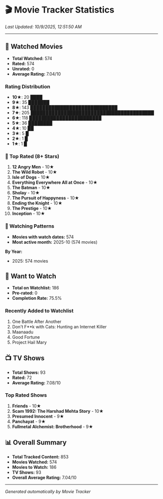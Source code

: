 # 🎬 Movie Tracker Statistics

*Last Updated: 10/9/2025, 12:51:50 AM*

---

## 🍿 Watched Movies

- **Total Watched:** 574
- **Rated:** 574
- **Unrated:** 0
- **Average Rating:** 7.04/10

### Rating Distribution

- **10★**: 20 ████
- **9★**: 35 ███████
- **8★**: 143 █████████████████████████████
- **7★**: 205 █████████████████████████████████████████
- **6★**: 118 ████████████████████████
- **5★**: 36 ████████
- **4★**: 10 ██
- **3★**: 5 █
- **2★**: 1 █
- **1★**: 1 █

### 🌟 Top Rated (8+ Stars)

1. **12 Angry Men** - 10★
2. **The Wild Robot** - 10★
3. **Isle of Dogs** - 10★
4. **Everything Everywhere All at Once** - 10★
5. **The Batman** - 10★
6. **Sholay** - 10★
7. **The Pursuit of Happyness** - 10★
8. **Ending the Knight** - 10★
9. **The Prestige** - 10★
10. **Inception** - 10★

### 📅 Watching Patterns

- **Movies with watch dates:** 574
- **Most active month:** 2025-10 (574 movies)

**By Year:**
- 2025: 574 movies

## 📝 Want to Watch

- **Total on Watchlist:** 186
- **Pre-rated:** 0
- **Completion Rate:** 75.5%

### Recently Added to Watchlist

1. One Battle After Another
2. Don't F**k with Cats: Hunting an Internet Killer
3. Maanaadu
4. Good Fortune
5. Project Hail Mary

## 📺 TV Shows

- **Total Shows:** 93
- **Rated:** 72
- **Average Rating:** 7.08/10

### Top Rated Shows

1. **Friends** - 10★
2. **Scam 1992: The Harshad Mehta Story** - 10★
3. **Presumed Innocent** - 9★
4. **Panchayat** - 9★
5. **Fullmetal Alchemist: Brotherhood** - 9★

## 📊 Overall Summary

- **Total Tracked Content:** 853
- **Movies Watched:** 574
- **Movies to Watch:** 186
- **TV Shows:** 93
- **Overall Average Rating:** 7.04/10

---

*Generated automatically by Movie Tracker*